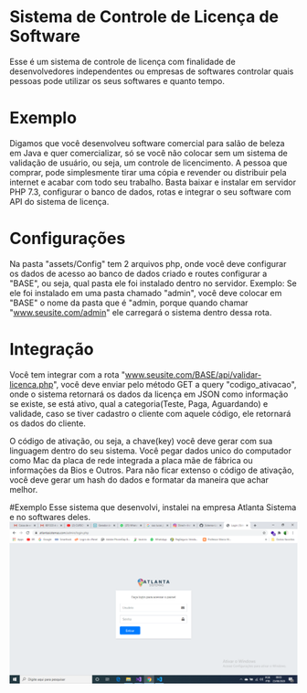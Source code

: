 # Sistema de Controle de Licença de Software
Esse é um sistema de controle de licença com finalidade de desenvolvedores independentes ou empresas de softwares controlar quais pessoas pode utilizar os seus softwares e quanto tempo.

# Exemplo
Digamos que você desenvolveu software comercial para salão de beleza em Java e quer comercializar, só se você não colocar sem um sistema de validação de usuário, ou seja, um controle de licencimento.
A pessoa que comprar, pode simplesmente tirar uma cópia e revender ou distribuir pela internet e acabar com todo seu trabalho. Basta baixar e instalar em servidor PHP 7.3, configurar o banco de dados, rotas e integrar o seu software com API do sistema de licença.

# Configurações
Na pasta "assets/Config" tem 2 arquivos php, onde você deve configurar os dados de acesso ao banco de dados criado e routes configurar a "BASE", ou seja, qual pasta ele foi instalado dentro no servidor.
Exemplo: Se ele foi instalado em uma pasta chamado "admin", você deve colocar em "BASE" o nome da pasta que é "admin, porque quando chamar "www.seusite.com/admin" ele carregará o sistema dentro dessa rota.

# Integração
Você tem integrar com a rota "www.seusite.com/BASE/api/validar-licenca.php", você deve enviar pelo método GET a query "codigo_ativacao", onde o sistema retornará os dados da licença em JSON como informação se existe, se está ativo, qual a categoria(Teste, Paga, Aguardando) e validade, caso se tiver cadastro o cliente com aquele código, ele retornará os dados do cliente.

O código de ativação, ou seja, a chave(key) você deve gerar com sua linguagem dentro do seu sistema. Você pegar dados unico do computador como Mac da placa de rede integrada a placa mãe de fábrica ou informações da Bios e Outros. Para não ficar extenso o código de ativação, você deve gerar um hash do dados e formatar da maneira que achar melhor.

#Exemplo
Esse sistema que desenvolvi, instalei na empresa Atlanta Sistema e no softwares deles.
![Screenshot](2020-08-23.png)
